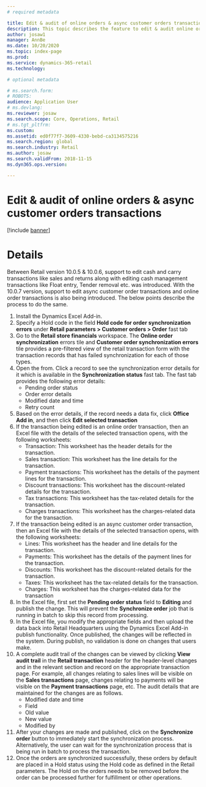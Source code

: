 ```yaml
---
# required metadata

title: Edit & audit of online orders & async customer orders transactions
description: This topic describes the feature to edit & audit online orders and async customer order transactions in Dynamics 365 Commerce.
author: josaw1
manager: AnnBe
ms.date: 10/20/2020
ms.topic: index-page
ms.prod: 
ms.service: dynamics-365-retail
ms.technology: 

# optional metadata

# ms.search.form: 
# ROBOTS: 
audience: Application User
# ms.devlang: 
ms.reviewer: josaw
ms.search.scope: Core, Operations, Retail
# ms.tgt_pltfrm: 
ms.custom: 
ms.assetid: ed0f77f7-3609-4330-bebd-ca3134575216
ms.search.region: global
ms.search.industry: Retail
ms.author: josaw
ms.search.validFrom: 2018-11-15
ms.dyn365.ops.version: 

---
```

# Edit & audit of online orders & async customer orders transactions

[!include [banner](includes/banner.md)]

# Details
Between Retail version 10.0.5 & 10.0.6, support to edit cash and carry transactions like sales and returns along with editing cash management transactions like Float entry, Tender removal etc. was introduced. With the 10.0.7 version, support to edit async customer order transactions and online order transactions is also being introduced. The below points describe the process to do the same.  
1.	Install the Dynamics Excel Add-in.
2.	Specify a Hold code in the field **Hold code for order synchronization errors** under **Retail parameters > Customer orders > Order** fast tab 
3.	Go to the **Retail store financials** workspace. The **Online order synchronization** errors tile and **Customer order synchronization errors** tile provides a pre-filtered view of the retail transaction form with the transaction records that has failed synchronization for each of those types. 
4.	Open the from. Click a record to see the synchronization error details for it which is available in the **Synchronization status** fast tab. The fast tab provides the following error details:
    - Pending order status
    - Order error details
    - Modified date and time
    - Retry count
5.	Based on the error details, if the record needs a data fix, click **Office Add in**, and then click **Edit selected transaction** 
6.	If the transaction being edited is an online order transaction, then an Excel file with the details of the selected transaction opens, with the following worksheets:
    - Transaction: This worksheet has the header details for the transaction.
    - Sales transaction: This worksheet has the line details for the transaction.
    - Payment transactions: This worksheet has the details of the payment lines for the transaction.
    - Discount transactions: This worksheet has the discount-related details for the transaction.
    - Tax transactions: This worksheet has the tax-related details for the transaction.
    - Charges transactions: This worksheet has the charges-related data for the transaction.
7.	If the transaction being edited is an async customer order transaction, then an Excel file with the details of the selected transaction opens, with the following worksheets:
    - Lines: This worksheet has the header and line details for the transaction.
    - Payments: This worksheet has the details of the payment lines for the transaction.
    - Discounts: This worksheet has the discount-related details for the transaction.
    - Taxes: This worksheet has the tax-related details for the transaction.
    - Charges: This worksheet has the charges-related data for the transaction
8.	In the Excel file, first set the **Pending order status** field to **Editing** and publish the change. This will prevent the **Synchronize order** job that is running in batch to skip this record from processing. 
9.	In the Excel file, you modify the appropriate fields and then upload the data back into Retail Headquarters using the Dynamics Excel Add-in publish functionality. Once published, the changes will be reflected in the system. During publish, no validation is done on changes that users make.
10.	A complete audit trail of the changes can be viewed by clicking **View audit trail** in the **Retail transaction** header for the header-level changes and in the relevant section and record on the appropriate transaction page. For example, all changes relating to sales lines will be visible on the **Sales transactions** page, changes relating to payments will be visible on the **Payment transactions** page, etc. The audit details that are maintained for the changes are as follows.
    - Modified date and time
    - Field
    - Old value
    - New value
    - Modified by
11.	After your changes are made and published, click on the **Synchronize order** button to immediately start the synchronization process. Alternatively, the user can wait for the synchronization process that is being run in batch to process the transaction.
12.	 Once the orders are synchronized successfully, these orders by default are placed in a Hold status using the Hold code as defined in the Retail parameters. The Hold on the orders needs to be removed before the order can be processed further for fulfillment or other operations.  
